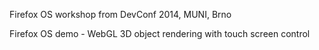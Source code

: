 Firefox OS workshop from DevConf 2014, MUNI, Brno

Firefox OS demo - WebGL 3D object rendering with touch screen control
